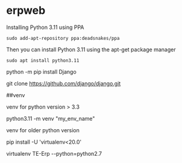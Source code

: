 # erpweb

Installing Python 3.11 using PPA

```sudo add-apt-repository ppa:deadsnakes/ppa```

Then you can install Python 3.11 using the apt-get package manager

```sudo apt install python3.11```


python -m pip install Django

git clone https://github.com/django/django.git


##venv

venv for python version > 3.3

python3.11 -m venv "my_env_name"


venv for older python version

pip install -U 'virtualenv<20.0'

virtualenv TE-Erp --python=python2.7
